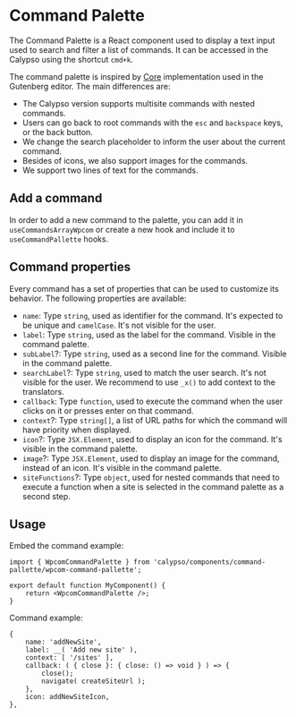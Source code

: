 # Command Palette

The Command Palette is a React component used to display a text input used to search and filter a list of commands. It can be accessed in the Calypso using the shortcut `cmd+k`.

The command palette is inspired by [Core](https://github.com/WordPress/gutenberg/blob/trunk/packages/commands/README.md) implementation used in the Gutenberg editor. The main differences are:

- The Calypso version supports multisite commands with nested commands.
- Users can go back to root commands with the `esc` and `backspace` keys, or the back button.
- We change the search placeholder to inform the user about the current command.
- Besides of icons, we also support images for the commands.
- We support two lines of text for the commands.

## Add a command

In order to add a new command to the palette, you can add it in `useCommandsArrayWpcom` or create a new hook and include it to `useCommandPallette` hooks.

## Command properties

Every command has a set of properties that can be used to customize its behavior. The following properties are available:

- `name`: Type `string`, used as identifier for the command. It's expected to be unique and `camelCase`. It's not visible for the user.
- `label`: Type `string`, used as the label for the command. Visible in the command palette.
- `subLabel`?: Type `string`, used as a second line for the command. Visible in the command palette.
- `searchLabel`?: Type `string`, used to match the user search. It's not visible for the user. We recommend to use `_x()` to add context to the translators.
- `callback`: Type `function`, used to execute the command when the user clicks on it or presses enter on that command.
- `context`?: Type `string[]`, a list of URL paths for which the command will have priority when displayed.
- `icon`?: Type `JSX.Element`, used to display an icon for the command. It's visible in the command palette.
- `image`?: Type `JSX.Element`, used to display an image for the command, instead of an icon. It's visible in the command palette.
- `siteFunctions`?: Type `object`, used for nested commands that need to execute a function when a site is selected in the command palette as a second step.

## Usage

Embed the command example:

```tsx
import { WpcomCommandPalette } from 'calypso/components/command-pallette/wpcom-command-pallette';

export default function MyComponent() {
	return <WpcomCommandPalette />;
}
```

Command example:

```tsx
{
	name: 'addNewSite',
	label: __( 'Add new site' ),
	context: [ '/sites' ],
	callback: ( { close }: { close: () => void } ) => {
		close();
		navigate( createSiteUrl );
	},
	icon: addNewSiteIcon,
},

```
